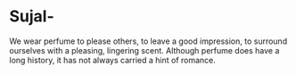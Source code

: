 # Sujal-
We wear perfume to please others, to leave a good impression, to surround ourselves with a pleasing, lingering scent. Although perfume does have a long history, it has not always carried a hint of romance. 
